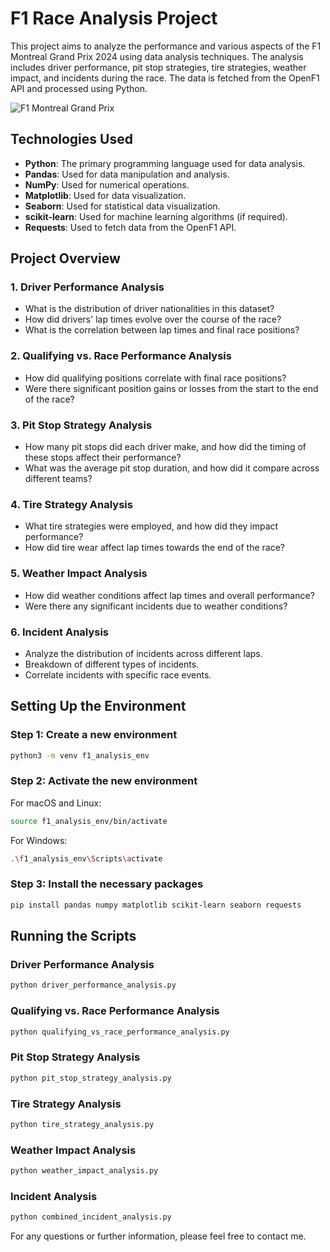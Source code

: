 # F1 Race Analysis Project

This project aims to analyze the performance and various aspects of the F1 Montreal Grand Prix 2024 using data analysis techniques. The analysis includes driver performance, pit stop strategies, tire strategies, weather impact, and incidents during the race. The data is fetched from the OpenF1 API and processed using Python.

![F1 Montreal Grand Prix](https://www.formula1.com/content/dam/fom-website/manual/Misc/2018Manual/Canada2018/TracksidePitWall/Canada/2018_Trackside_Canada.jpg)


## Technologies Used

- **Python**: The primary programming language used for data analysis.
- **Pandas**: Used for data manipulation and analysis.
- **NumPy**: Used for numerical operations.
- **Matplotlib**: Used for data visualization.
- **Seaborn**: Used for statistical data visualization.
- **scikit-learn**: Used for machine learning algorithms (if required).
- **Requests**: Used to fetch data from the OpenF1 API.


## Project Overview

### 1. Driver Performance Analysis

  - What is the distribution of driver nationalities in this dataset?
  - How did drivers' lap times evolve over the course of the race?
  - What is the correlation between lap times and final race positions?
  
### 2. Qualifying vs. Race Performance Analysis

  - How did qualifying positions correlate with final race positions?
  - Were there significant position gains or losses from the start to the end of the race?


### 3. Pit Stop Strategy Analysis

  - How many pit stops did each driver make, and how did the timing of these stops affect their performance?
  - What was the average pit stop duration, and how did it compare across different teams?


### 4. Tire Strategy Analysis

  - What tire strategies were employed, and how did they impact performance?
  - How did tire wear affect lap times towards the end of the race?

### 5. Weather Impact Analysis

  - How did weather conditions affect lap times and overall performance?
  - Were there any significant incidents due to weather conditions?

### 6. Incident Analysis

  - Analyze the distribution of incidents across different laps.
  - Breakdown of different types of incidents.
  - Correlate incidents with specific race events.

## Setting Up the Environment

### Step 1: Create a new environment

```bash
python3 -m venv f1_analysis_env
```

### Step 2: Activate the new environment

For macOS and Linux:
```bash
source f1_analysis_env/bin/activate
```

For Windows:
```bash
.\f1_analysis_env\Scripts\activate
```

### Step 3: Install the necessary packages

```bash
pip install pandas numpy matplotlib scikit-learn seaborn requests
```

## Running the Scripts

### Driver Performance Analysis

```bash
python driver_performance_analysis.py
```

### Qualifying vs. Race Performance Analysis

```bash
python qualifying_vs_race_performance_analysis.py
```

### Pit Stop Strategy Analysis

```bash
python pit_stop_strategy_analysis.py
```

### Tire Strategy Analysis

```bash
python tire_strategy_analysis.py
```

### Weather Impact Analysis

```bash
python weather_impact_analysis.py
```

### Incident Analysis

```bash
python combined_incident_analysis.py
```

For any questions or further information, please feel free to contact me.
